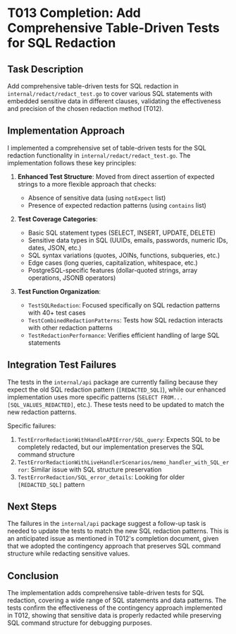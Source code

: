 # T013 Completion: Add Comprehensive Table-Driven Tests for SQL Redaction

## Task Description
Add comprehensive table-driven tests for SQL redaction in `internal/redact/redact_test.go` to cover various SQL statements with embedded sensitive data in different clauses, validating the effectiveness and precision of the chosen redaction method (T012).

## Implementation Approach
I implemented a comprehensive set of table-driven tests for the SQL redaction functionality in `internal/redact/redact_test.go`. The implementation follows these key principles:

1. **Enhanced Test Structure**: Moved from direct assertion of expected strings to a more flexible approach that checks:
   - Absence of sensitive data (using `notExpect` list)
   - Presence of expected redaction patterns (using `contains` list)

2. **Test Coverage Categories**:
   - Basic SQL statement types (SELECT, INSERT, UPDATE, DELETE)
   - Sensitive data types in SQL (UUIDs, emails, passwords, numeric IDs, dates, JSON, etc.)
   - SQL syntax variations (quotes, JOINs, functions, subqueries, etc.)
   - Edge cases (long queries, capitalization, whitespace, etc.)
   - PostgreSQL-specific features (dollar-quoted strings, array operations, JSONB operators)

3. **Test Function Organization**:
   - `TestSQLRedaction`: Focused specifically on SQL redaction patterns with 40+ test cases
   - `TestCombinedRedactionPatterns`: Tests how SQL redaction interacts with other redaction patterns
   - `TestRedactionPerformance`: Verifies efficient handling of large SQL statements

## Integration Test Failures
The tests in the `internal/api` package are currently failing because they expect the old SQL redaction pattern (`[REDACTED_SQL]`), while our enhanced implementation uses more specific patterns (`SELECT FROM... [SQL_VALUES_REDACTED]`, etc.). These tests need to be updated to match the new redaction patterns.

Specific failures:
1. `TestErrorRedactionWithHandleAPIError/SQL_query`: Expects SQL to be completely redacted, but our implementation preserves the SQL command structure
2. `TestErrorRedactionWithLiveHandlerScenarios/memo_handler_with_SQL_error`: Similar issue with SQL structure preservation
3. `TestErrorRedaction/SQL_error_details`: Looking for older `[REDACTED_SQL]` pattern

## Next Steps
The failures in the `internal/api` package suggest a follow-up task is needed to update the tests to match the new SQL redaction patterns. This is an anticipated issue as mentioned in T012's completion document, given that we adopted the contingency approach that preserves SQL command structure while redacting sensitive values.

## Conclusion
The implementation adds comprehensive table-driven tests for SQL redaction, covering a wide range of SQL statements and data patterns. The tests confirm the effectiveness of the contingency approach implemented in T012, showing that sensitive data is properly redacted while preserving SQL command structure for debugging purposes.
